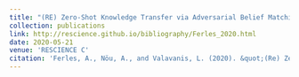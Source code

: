 ```yaml
---
title: "(RE) Zero-Shot Knowledge Transfer via Adversarial Belief Matching"
collection: publications
link: http://rescience.github.io/bibliography/Ferles_2020.html
date: 2020-05-21
venue: 'RESCIENCE C'
citation: 'Ferles, A., Nöu, A., and Valavanis, L. (2020). &quot;(Re) Zero-Shot Knowledge Transfer via Adversarial Belief Matching.&quot; <i>RESCIENCE C</i>. 6(2).'
---
```

